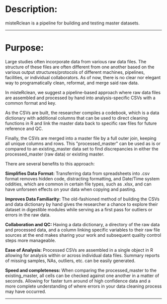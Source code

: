 # Description:
misteRclean is a pipeline for building and testing master datasets.

***

# Purpose: 
Large studies often incorporate data from various raw data files. The structure of these files are often different from one another based on the various output structures/protocols of different machines, pipelines, facilities, or individual collaborators. As of now, there is no clear nor elegant way to programatically clean, reformat, and merge said raw data.

In misteRclean, we suggest a pipeline-based approach where raw data files are assembled and processed by hand into analysis-specific CSVs with a common format and key.

As the CSVs are built, the researcher compiles a codebook, which is a data dictionary with additional columns that can be used to direct cleaning functions in R and link the master data back to specific raw files for future reference and QC. 

Finally, the CSVs are merged into a master file by a full outer join, keeping all unique columns and rows. This "processed_master" can be used as is or compared to an existing_master data set to find discrepancies in either the processed_master (raw data) or existing master. 

There are several benefits to this approach:

**Simplifies Data Format:** Transferring data from spreadsheets into .csv format removes hidden code, distracting formatting, and Date/Time system oddities, which are common in certain file types, such as .xlsx, and can have unforseen effects on your data when copying and pasting. 

**Improves Data Familiarity:** The old-fashioned method of building the CSVs and data dictionary by hand gives the researcher a chance to explore their dataset in digestible modules while serving as a first pass for outliers or errors in the raw data.

**Collaboration and QC:** Having a data dictionary, a directory of the raw data and processed data, and a column linking specific variables to their raw file sources at the end makes sharing your work and subsequent quality control steps more manageable. 

**Ease of Analysis:** Processed CSVs are assembled in a single object in R allowing for analysis within or across individual data files. Summary reports of missing samples, NAs, outliers, etc. can be easily generated.  

**Speed and completeness:** When comparing the processed_master to the existing_master, all cells can be checked against one another in a matter of seconds. Allowing for faster turn around of high confidence data and a more complete understanding of where errors in your data cleaning process may have occurred. 

***
